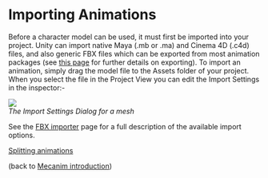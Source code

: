 Importing Animations
====================


Before a character model can be used, it must first be imported into your project.  Unity can import native Maya (.mb or .ma) and Cinema 4D (.c4d) files, and also generic FBX files which can be exported from most animation packages (see [this page](howto-importobject.html) for further details on exporting).
To import an animation, simply drag the model file to the <span class=keyword>Assets</span> folder of your project. When you select the file in the <span class=inspector>Project View</span> you can edit the <span class=menu>Import Settings</span> in the inspector:-

![](http://docwiki.hq.unity3d.com/uploads/Main/MecanimImporterModelTab.png)  
_The Import Settings Dialog for a mesh_

See the [FBX importer](class-fbximporter.html) page for a full description of the available import options.

[Splitting animations](splittinganimations.html)

(back to [Mecanim introduction](mecanimanimationsystem.html))
